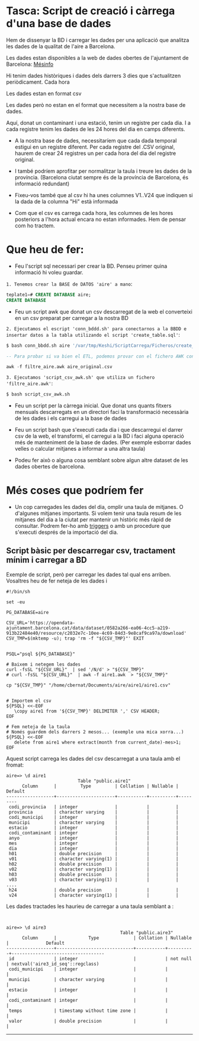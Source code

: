 # Tasca: Script de creació i càrrega d'una base de dades

Hem de dissenyar la BD i carregar les dades per una aplicació que analitza les dades de la qualitat de l'aire a Barcelona.

Les dades estan disponibles a la web de dades obertes de l'ajuntament de Barcelona: [Mésinfo](https://opendata-ajuntament.barcelona.cat/data/es/dataset/qualitat-aire-detall-bcn)

Hi tenim dades històriques i dades dels darrers 3 dies que s'actualitzen periòdicament. Cada hora

Les dades estan en format csv

Les dades però no estan en el format que necessitem a la nostra base de dades.

Aquí, donat un contaminant i una estació, tenim un registre per cada dia. I a cada registre tenim les dades de les 24 hores del dia en camps diferents.

* A la nostra base de dades, necessitaríem que cada dada temporal estigui en un registre diferent. Per cada registre del .CSV original, haurem de crear 24 registres un per cada hora del dia del registre original.

* I també podríem aprofitar per normalitzar la taula i treure les dades de la província. (Barcelona ciutat sempre és de la província de Barcelona, és informació redundant)

* Fixeu-vos també que al csv hi ha unes columnes V1..V24 que indiquen si la dada de la columna "Hi" està informada
    
* Com que el csv es carrega cada hora, les columnes de les hores posteriors a l'hora actual encara no estan informades. Hem de pensar com ho tractem.

# Que heu de fer:


* Feu l'script sql necessari per crear la BD. Penseu primer quina informació hi voleu guardar.

`1. Tenemos crear la BASE de DATOS 'aire' a mano`:

```sql
teplate1=# CREATE DATABASE aire;
CREATE DATABASE
```



* Feu un script awk que donat un csv descarregat de la web el converteixi en un csv preparat per carregar a la nostra BD

`2. Ejecutamos el escript 'conn_bddd.sh' para conectarnos a la BBDD e insertar datos a la tabla utilizando el script 'create_table.sql'`:

```sql
$ bash conn_bbdd.sh aire '/var/tmp/Keshi/ScriptCarrega/Ficheros/create_table.sql'

-- Para probar si va bien el ETL, podemos provar con el fichero AWK con un fichero CSV Original:

awk -f filtre_aire.awk aire_original.csv
```


`3. Ejecutamos 'script_csv_awk.sh' que utiliza un fichero 'filtre_aire.awk'`:

```sql
$ bash script_csv_awk.sh
```
    
* Feu un script per la càrrega inicial. Que donat uns quants fitxers mensuals descarregats en un directori faci la transformació necessària de les dades i els carregui a la base de dades

* Feu un script bash que s'executi cada dia i que descarregui el darrer csv de la web, el transformi, el carregui a la BD i faci alguna operació més de manteniment de la base de dades. (Per exemple esborrar dades velles o calcular mitjanes a informar a una altra taula)

    
* Podeu fer això o alguna cosa semblant sobre algun altre dataset de les dades obertes de barcelona.

# Més coses que podríem fer

* Un cop carregades les dades del dia, omplir una taula de mitjanes. O d'algunes mitjanes importants. Si volem tenir una taula resum de les mitjanes del dia a la ciutat per mantenir un històric més ràpid de consultar. Podrem fer-ho amb [triggers](https://moodle.escoladeltreball.org/mod/page/view.php?id=138419) o amb un procedure que s'executi després de la importació del dia.

## Script bàsic per descarregar csv, tractament mínim i carregar a BD

Exemple de script, però per carregar les dades tal qual ens arriben. Vosaltres heu de fer neteja de les dades i

```
#!/bin/sh

set -eu

PG_DATABASE=aire

CSV_URL='https://opendata-ajuntament.barcelona.cat/data/dataset/0582a266-ea06-4cc5-a219-913b22484e40/resource/c2032e7c-10ee-4c69-84d3-9e8caf9ca97a/download'
CSV_TMP=$(mktemp -u); trap 'rm -f "${CSV_TMP}"' EXIT


PSQL="psql ${PG_DATABASE}" 

# Baixem i netegem les dades
curl -fsSL "${CSV_URL}"  | sed '/N/d' > "${CSV_TMP}"
# curl -fsSL "${CSV_URL}"  | awk -f aire1.awk  > "${CSV_TMP}"

cp "${CSV_TMP}" "/home/cbernat/Documents/aire/aire1/aire1.csv"


# Importem el csv
${PSQL} <<-EOF
   \copy aire1 from '${CSV_TMP}' DELIMITER ',' CSV HEADER;
EOF

# Fem neteja de la taula
# Només guardem dels darrers 2 mesos... (exemple una mica xorra...)
${PSQL} <<-EOF
   delete from aire1 where extract(month from current_date)-mes>1;
EOF

```

Aquest script carrega les dades del csv descarregat a una taula amb el fromat:

```
aire=> \d aire1
                           Table "public.aire1"
      Column      |         Type         | Collation | Nullable | Default 
------------------+----------------------+-----------+----------+---------
 codi_provincia   | integer              |           |          | 
 provincia        | character varying    |           |          | 
 codi_municipi    | integer              |           |          | 
 municipi         | character varying    |           |          | 
 estacio          | integer              |           |          | 
 codi_contaminant | integer              |           |          | 
 anyo             | integer              |           |          | 
 mes              | integer              |           |          | 
 dia              | integer              |           |          | 
 h01              | double precision     |           |          | 
 v01              | character varying(1) |           |          | 
 h02              | double precision     |           |          | 
 v02              | character varying(1) |           |          | 
 h03              | double precision     |           |          | 
 v03              | character varying(1) |           |          | 
.... 
 h24              | double precision     |           |          | 
 v24              | character varying(1) |           |          | 

```

Les dades tractades les haurieu de carregar a una taula semblant a :

```


aire=> \d aire3
                                           Table "public.aire3"
      Column      |            Type             | Collation | Nullable |              Default              
------------------+-----------------------------+-----------+----------+-----------------------------------
 id               | integer                     |           | not null | nextval('aire3_id_seq'::regclass)
 codi_municipi    | integer                     |           |          | 
 municipi         | character varying           |           |          | 
 estacio          | integer                     |           |          | 
 codi_contaminant | integer                     |           |          | 
 temps            | timestamp without time zone |           |          | 
 valor            | double precision            |           |          | 

```

------------------------------------------------------------------------